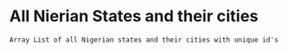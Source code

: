 # All Nierian States and their cities

```
Array List of all Nigerian states and their cities with unique id's
```
